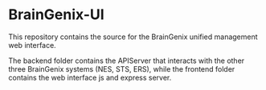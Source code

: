 # BrainGenix-UI

This repository contains the source for the BrainGenix unified management web interface. 

The backend folder contains the APIServer that interacts with the other three BrainGenix systems (NES, STS, ERS), while the frontend folder contains the web interface js and express server.
